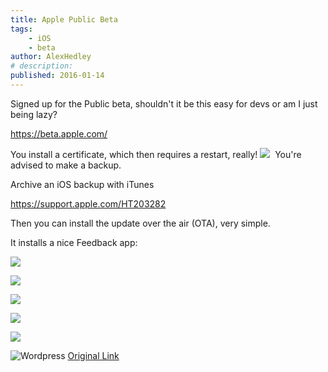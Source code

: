 ```yaml
---
title: Apple Public Beta
tags:
    - iOS
    - beta
author: AlexHedley
# description: 
published: 2016-01-14
---
```


Signed up for the Public beta, shouldn't it be this easy for devs or am I just being lazy?

https://beta.apple.com/

You install a certificate, which then requires a restart, really! [![](images/img_1882.png)](https://alexhedley.files.wordpress.com/2016/01/img_1882.png)  You're advised to make a backup.

Archive an iOS backup with iTunes

https://support.apple.com/HT203282

Then you can install the update over the air (OTA), very simple.

It installs a nice Feedback app:

![](images/img_1885.jpeg "")

![](images/img_1884.jpeg "")

![](images/img_1887.png "")

![](images/img_1886.png "")

![](images/img_1888.png "")

![Wordpress](../images/wordpress.png "Wordpress") [Original Link](https://alexhedley.wordpress.com/2016/01/14/apple-public-beta/)

